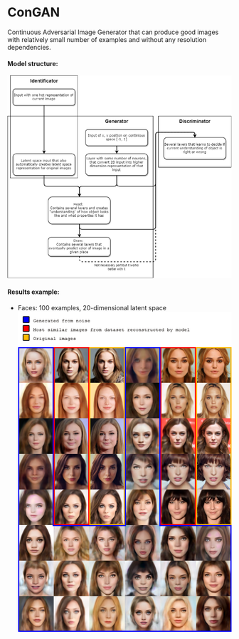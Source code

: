 # ConGAN
Continuous Adversarial Image Generator that can produce good images with relatively small number of examples and without any resolution dependencies.

#### Model structure:  
![model_structure](ConGAN_Diagram.png)  

#### Results example:
- Faces: 100 examples, 20-dimensional latent space  
![exmpls_faces](faces_table.png)  
